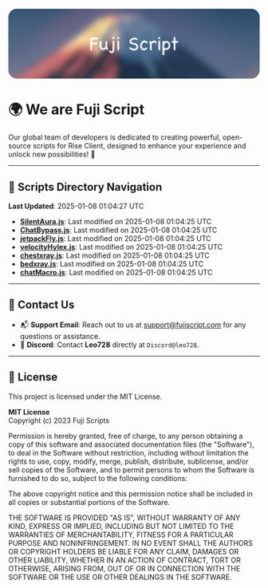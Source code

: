 ![Banner](.github/b.webp)

# 🌍 **We are Fuji Script**

Our global team of developers is dedicated to creating powerful, open-source scripts for Rise Client, designed to enhance your experience and unlock new possibilities! 🌟

---
<!-- SCRIPTS_NAVIGATION_START -->
## 📂 **Scripts Directory Navigation**

**Last Updated**: 2025-01-08 01:04:27 UTC

- **[SilentAura.js](scripts/SilentAura.js)**: Last modified on 2025-01-08 01:04:25 UTC
- **[ChatBypass.js](scripts/ChatBypass.js)**: Last modified on 2025-01-08 01:04:25 UTC
- **[jetpackFly.js](scripts/jetpackFly.js)**: Last modified on 2025-01-08 01:04:25 UTC
- **[velocityHylex.js](scripts/velocityHylex.js)**: Last modified on 2025-01-08 01:04:25 UTC
- **[chestxray.js](scripts/chestxray.js)**: Last modified on 2025-01-08 01:04:25 UTC
- **[bedxray.js](scripts/bedxray.js)**: Last modified on 2025-01-08 01:04:25 UTC
- **[chatMacro.js](scripts/chatMacro.js)**: Last modified on 2025-01-08 01:04:25 UTC

<!-- SCRIPTS_NAVIGATION_END -->

---

## 💬 **Contact Us**  
- 📬 **Support Email**: Reach out to us at [support@fujiscript.com](mailto:support@fujiscript.com) for any questions or assistance.  
- 💬 **Discord**: Contact **Leo728** directly at `Discord@leo728`.

---

## 📜 **License**

This project is licensed under the MIT License.  

**MIT License**  
Copyright (c) 2023 Fuji Scripts  

Permission is hereby granted, free of charge, to any person obtaining a copy of this software and associated documentation files (the "Software"), to deal in the Software without restriction, including without limitation the rights to use, copy, modify, merge, publish, distribute, sublicense, and/or sell copies of the Software, and to permit persons to whom the Software is furnished to do so, subject to the following conditions:  

The above copyright notice and this permission notice shall be included in all copies or substantial portions of the Software.  

THE SOFTWARE IS PROVIDED "AS IS", WITHOUT WARRANTY OF ANY KIND, EXPRESS OR IMPLIED, INCLUDING BUT NOT LIMITED TO THE WARRANTIES OF MERCHANTABILITY, FITNESS FOR A PARTICULAR PURPOSE AND NONINFRINGEMENT. IN NO EVENT SHALL THE AUTHORS OR COPYRIGHT HOLDERS BE LIABLE FOR ANY CLAIM, DAMAGES OR OTHER LIABILITY, WHETHER IN AN ACTION OF CONTRACT, TORT OR OTHERWISE, ARISING FROM, OUT OF OR IN CONNECTION WITH THE SOFTWARE OR THE USE OR OTHER DEALINGS IN THE SOFTWARE.  
